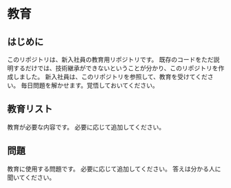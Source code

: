 # 教育

## はじめに
このリポジトリは、新入社員の教育用リポジトリです。
既存のコードをただ説明するだけでは、技術継承ができないということが分かり、このリポジトリを作成しました。
新入社員は、このリポジトリを参照して、教育を受けてください。
毎日問題を解かせます。覚悟しておいてください。

## 教育リスト
教育が必要な内容です。
必要に応じて追加してください。

## 問題
教育に使用する問題です。
必要に応じて追加してください。
答えは分かる人に聞いてください。